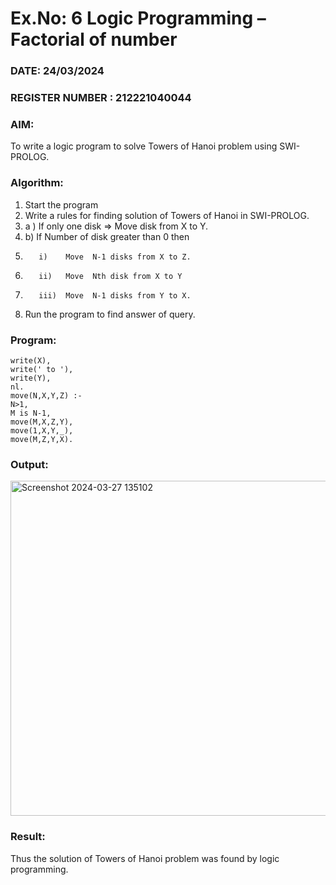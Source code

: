 # Ex.No: 6   Logic Programming – Factorial of number   
### DATE: 24/03/2024                                                                   
### REGISTER NUMBER : 212221040044

### AIM: 
To  write  a logic program  to solve Towers of Hanoi problem  using SWI-PROLOG. 

### Algorithm:
1. Start the program
2.  Write a rules for finding solution of Towers of Hanoi in SWI-PROLOG.
3.  a )	If only one disk  => Move disk from X to Y.
4.  b)	If Number of disk greater than 0 then
5.        i)	Move  N-1 disks from X to Z.
6.        ii)	Move  Nth disk from X to Y
7.        iii)	Move  N-1 disks from Y to X.
8. Run the program  to find answer of  query.

### Program:

~~~
write(X),
write(' to '),
write(Y),
nl.
move(N,X,Y,Z) :-
N>1,
M is N-1,
move(M,X,Z,Y),
move(1,X,Y,_),
move(M,Z,Y,X).
~~~


### Output:
<img width="536" alt="Screenshot 2024-03-27 135102" src="https://github.com/DrUmaRaniV/AI_Lab_2023-24/assets/127508123/926f7afd-d129-41f9-8639-9141a5726d76">



### Result:
Thus the solution of Towers of Hanoi problem was found by logic programming.
